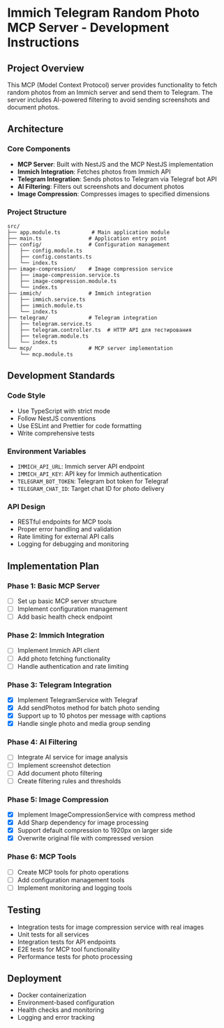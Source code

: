 # Immich Telegram Random Photo MCP Server - Development Instructions

## Project Overview

This MCP (Model Context Protocol) server provides functionality to fetch random photos from an Immich server and send them to Telegram. The server includes AI-powered filtering to avoid sending screenshots and document photos.

## Architecture

### Core Components

- **MCP Server**: Built with NestJS and the MCP NestJS implementation
- **Immich Integration**: Fetches photos from Immich API
- **Telegram Integration**: Sends photos to Telegram via Telegraf bot API
- **AI Filtering**: Filters out screenshots and document photos
- **Image Compression**: Compresses images to specified dimensions

### Project Structure

```
src/
├── app.module.ts          # Main application module
├── main.ts               # Application entry point
├── config/               # Configuration management
│   ├── config.module.ts
│   ├── config.constants.ts
│   └── index.ts
├── image-compression/    # Image compression service
│   ├── image-compression.service.ts
│   ├── image-compression.module.ts
│   └── index.ts
├── immich/               # Immich integration
│   ├── immich.service.ts
│   ├── immich.module.ts
│   └── index.ts
├── telegram/             # Telegram integration
│   ├── telegram.service.ts
│   ├── telegram.controller.ts  # HTTP API для тестирования
│   ├── telegram.module.ts
│   └── index.ts
└── mcp/                  # MCP server implementation
    └── mcp.module.ts
```

## Development Standards

### Code Style

- Use TypeScript with strict mode
- Follow NestJS conventions
- Use ESLint and Prettier for code formatting
- Write comprehensive tests

### Environment Variables

- `IMMICH_API_URL`: Immich server API endpoint
- `IMMICH_API_KEY`: API key for Immich authentication
- `TELEGRAM_BOT_TOKEN`: Telegram bot token for Telegraf
- `TELEGRAM_CHAT_ID`: Target chat ID for photo delivery

### API Design

- RESTful endpoints for MCP tools
- Proper error handling and validation
- Rate limiting for external API calls
- Logging for debugging and monitoring

## Implementation Plan

### Phase 1: Basic MCP Server

- [ ] Set up basic MCP server structure
- [ ] Implement configuration management
- [ ] Add basic health check endpoint

### Phase 2: Immich Integration

- [ ] Implement Immich API client
- [ ] Add photo fetching functionality
- [ ] Handle authentication and rate limiting

### Phase 3: Telegram Integration

- [x] Implement TelegramService with Telegraf
- [x] Add sendPhotos method for batch photo sending
- [x] Support up to 10 photos per message with captions
- [x] Handle single photo and media group sending

### Phase 4: AI Filtering

- [ ] Integrate AI service for image analysis
- [ ] Implement screenshot detection
- [ ] Add document photo filtering
- [ ] Create filtering rules and thresholds

### Phase 5: Image Compression

- [x] Implement ImageCompressionService with compress method
- [x] Add Sharp dependency for image processing
- [x] Support default compression to 1920px on larger side
- [x] Overwrite original file with compressed version

### Phase 6: MCP Tools

- [ ] Create MCP tools for photo operations
- [ ] Add configuration management tools
- [ ] Implement monitoring and logging tools

## Testing

- Integration tests for image compression service with real images
- Unit tests for all services
- Integration tests for API endpoints
- E2E tests for MCP tool functionality
- Performance tests for photo processing

## Deployment

- Docker containerization
- Environment-based configuration
- Health checks and monitoring
- Logging and error tracking
